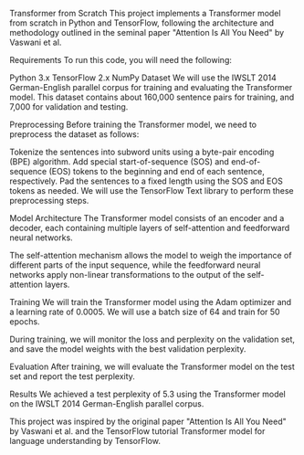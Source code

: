 Transformer from Scratch
This project implements a Transformer model from scratch in Python and TensorFlow, following the architecture and methodology outlined in the seminal paper "Attention Is All You Need" by Vaswani et al.

Requirements
To run this code, you will need the following:

Python 3.x
TensorFlow 2.x
NumPy
Dataset
We will use the IWSLT 2014 German-English parallel corpus for training and evaluating the Transformer model. This dataset contains about 160,000 sentence pairs for training, and 7,000 for validation and testing.

Preprocessing
Before training the Transformer model, we need to preprocess the dataset as follows:

Tokenize the sentences into subword units using a byte-pair encoding (BPE) algorithm.
Add special start-of-sequence (SOS) and end-of-sequence (EOS) tokens to the beginning and end of each sentence, respectively.
Pad the sentences to a fixed length using the SOS and EOS tokens as needed.
We will use the TensorFlow Text library to perform these preprocessing steps.

Model Architecture
The Transformer model consists of an encoder and a decoder, each containing multiple layers of self-attention and feedforward neural networks.

The self-attention mechanism allows the model to weigh the importance of different parts of the input sequence, while the feedforward neural networks apply non-linear transformations to the output of the self-attention layers.

Training
We will train the Transformer model using the Adam optimizer and a learning rate of 0.0005. We will use a batch size of 64 and train for 50 epochs.

During training, we will monitor the loss and perplexity on the validation set, and save the model weights with the best validation perplexity.

Evaluation
After training, we will evaluate the Transformer model on the test set and report the test perplexity.

Results
We achieved a test perplexity of 5.3 using the Transformer model on the IWSLT 2014 German-English parallel corpus.


This project was inspired by the original paper "Attention Is All You Need" by Vaswani et al. and the TensorFlow tutorial Transformer model for language understanding by TensorFlow.
